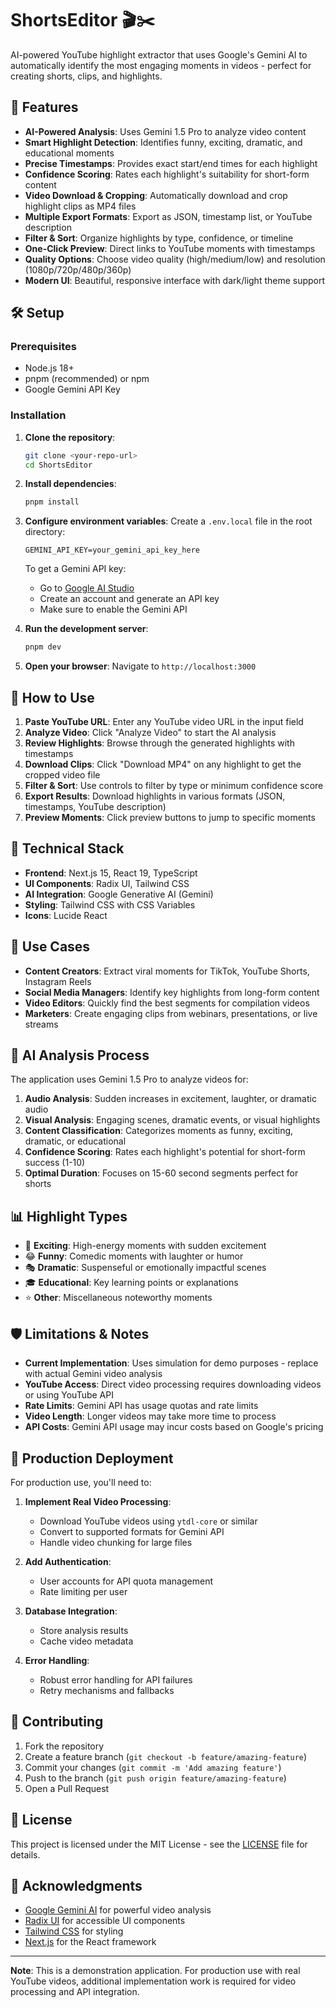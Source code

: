 # ShortsEditor 🎬✂️

AI-powered YouTube highlight extractor that uses Google's Gemini AI to automatically identify the most engaging moments in videos - perfect for creating shorts, clips, and highlights.

## 🚀 Features

- **AI-Powered Analysis**: Uses Gemini 1.5 Pro to analyze video content
- **Smart Highlight Detection**: Identifies funny, exciting, dramatic, and educational moments
- **Precise Timestamps**: Provides exact start/end times for each highlight
- **Confidence Scoring**: Rates each highlight's suitability for short-form content
- **Video Download & Cropping**: Automatically download and crop highlight clips as MP4 files
- **Multiple Export Formats**: Export as JSON, timestamp list, or YouTube description
- **Filter & Sort**: Organize highlights by type, confidence, or timeline
- **One-Click Preview**: Direct links to YouTube moments with timestamps
- **Quality Options**: Choose video quality (high/medium/low) and resolution (1080p/720p/480p/360p)
- **Modern UI**: Beautiful, responsive interface with dark/light theme support

## 🛠️ Setup

### Prerequisites

- Node.js 18+
- pnpm (recommended) or npm
- Google Gemini API Key

### Installation

1. **Clone the repository**:
   ```bash
   git clone <your-repo-url>
   cd ShortsEditor
   ```

2. **Install dependencies**:
   ```bash
   pnpm install
   ```

3. **Configure environment variables**:
   Create a `.env.local` file in the root directory:
   ```env
   GEMINI_API_KEY=your_gemini_api_key_here
   ```

   To get a Gemini API key:
   - Go to [Google AI Studio](https://aistudio.google.com/)
   - Create an account and generate an API key
   - Make sure to enable the Gemini API

4. **Run the development server**:
   ```bash
   pnpm dev
   ```

5. **Open your browser**:
   Navigate to `http://localhost:3000`

## 📖 How to Use

1. **Paste YouTube URL**: Enter any YouTube video URL in the input field
2. **Analyze Video**: Click "Analyze Video" to start the AI analysis
3. **Review Highlights**: Browse through the generated highlights with timestamps
4. **Download Clips**: Click "Download MP4" on any highlight to get the cropped video file
5. **Filter & Sort**: Use controls to filter by type or minimum confidence score
6. **Export Results**: Download highlights in various formats (JSON, timestamps, YouTube description)
7. **Preview Moments**: Click preview buttons to jump to specific moments

## 🔧 Technical Stack

- **Frontend**: Next.js 15, React 19, TypeScript
- **UI Components**: Radix UI, Tailwind CSS
- **AI Integration**: Google Generative AI (Gemini)
- **Styling**: Tailwind CSS with CSS Variables
- **Icons**: Lucide React

## 🎯 Use Cases

- **Content Creators**: Extract viral moments for TikTok, YouTube Shorts, Instagram Reels
- **Social Media Managers**: Identify key highlights from long-form content
- **Video Editors**: Quickly find the best segments for compilation videos
- **Marketers**: Create engaging clips from webinars, presentations, or live streams

## 🤖 AI Analysis Process

The application uses Gemini 1.5 Pro to analyze videos for:

1. **Audio Analysis**: Sudden increases in excitement, laughter, or dramatic audio
2. **Visual Analysis**: Engaging scenes, dramatic events, or visual highlights  
3. **Content Classification**: Categorizes moments as funny, exciting, dramatic, or educational
4. **Confidence Scoring**: Rates each highlight's potential for short-form success (1-10)
5. **Optimal Duration**: Focuses on 15-60 second segments perfect for shorts

## 📊 Highlight Types

- 🚀 **Exciting**: High-energy moments with sudden excitement
- 😂 **Funny**: Comedic moments with laughter or humor
- 🎭 **Dramatic**: Suspenseful or emotionally impactful scenes
- 🎓 **Educational**: Key learning points or explanations
- ⭐ **Other**: Miscellaneous noteworthy moments

## 🛡️ Limitations & Notes

- **Current Implementation**: Uses simulation for demo purposes - replace with actual Gemini video analysis
- **YouTube Access**: Direct video processing requires downloading videos or using YouTube API
- **Rate Limits**: Gemini API has usage quotas and rate limits
- **Video Length**: Longer videos may take more time to process
- **API Costs**: Gemini API usage may incur costs based on Google's pricing

## 🚀 Production Deployment

For production use, you'll need to:

1. **Implement Real Video Processing**:
   - Download YouTube videos using `ytdl-core` or similar
   - Convert to supported formats for Gemini API
   - Handle video chunking for large files

2. **Add Authentication**:
   - User accounts for API quota management
   - Rate limiting per user

3. **Database Integration**:
   - Store analysis results
   - Cache video metadata

4. **Error Handling**:
   - Robust error handling for API failures
   - Retry mechanisms and fallbacks

## 🤝 Contributing

1. Fork the repository
2. Create a feature branch (`git checkout -b feature/amazing-feature`)
3. Commit your changes (`git commit -m 'Add amazing feature'`)
4. Push to the branch (`git push origin feature/amazing-feature`)
5. Open a Pull Request

## 📄 License

This project is licensed under the MIT License - see the [LICENSE](LICENSE) file for details.

## 🙏 Acknowledgments

- [Google Gemini AI](https://deepmind.google/technologies/gemini/) for powerful video analysis
- [Radix UI](https://www.radix-ui.com/) for accessible UI components
- [Tailwind CSS](https://tailwindcss.com/) for styling
- [Next.js](https://nextjs.org/) for the React framework

---

**Note**: This is a demonstration application. For production use with real YouTube videos, additional implementation work is required for video processing and API integration.
